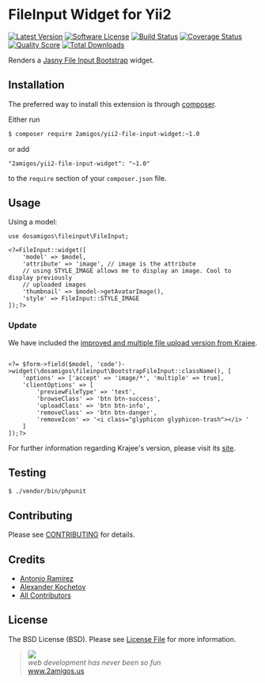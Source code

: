 # FileInput Widget for Yii2

[![Latest Version](https://img.shields.io/github/tag/2amigos/yii2-file-input-widget.svg?style=flat-square&label=release)](https://github.com/2amigos/yii2-file-input-widget/tags)
[![Software License](https://img.shields.io/badge/license-MIT-brightgreen.svg?style=flat-square)](LICENSE.md)
[![Build Status](https://img.shields.io/travis/2amigos/yii2-file-input-widget/master.svg?style=flat-square)](https://travis-ci.org/2amigos/yii2-file-input-widget)
[![Coverage Status](https://img.shields.io/scrutinizer/coverage/g/2amigos/yii2-file-input-widget.svg?style=flat-square)](https://scrutinizer-ci.com/g/2amigos/yii2-file-input-widget/code-structure)
[![Quality Score](https://img.shields.io/scrutinizer/g/2amigos/yii2-file-input-widget.svg?style=flat-square)](https://scrutinizer-ci.com/g/2amigos/yii2-file-input-widget)
[![Total Downloads](https://img.shields.io/packagist/dt/2amigos/yii2-file-input-widget.svg?style=flat-square)](https://packagist.org/packages/2amigos/yii2-file-input-widget)

Renders a [Jasny File Input Bootstrap](http://jasny.github.io/bootstrap/javascript/#fileinput) widget.

## Installation

The preferred way to install this extension is through [composer](http://getcomposer.org/download/).

Either run

```bash
$ composer require 2amigos/yii2-file-input-widget:~1.0
```

or add

```
"2amigos/yii2-file-input-widget": "~1.0"
```

to the `require` section of your `composer.json` file.

## Usage

Using a model:

```
use dosamigos\fileinput\FileInput;

<?=FileInput::widget([
    'model' => $model,
    'attribute' => 'image', // image is the attribute
    // using STYLE_IMAGE allows me to display an image. Cool to display previously
    // uploaded images
    'thumbnail' => $model->getAvatarImage(),
    'style' => FileInput::STYLE_IMAGE
]);?>
```

### Update

We have included the [improved and multiple file upload version from Krajee](http://plugins.krajee.com/file-input).

```

<?= $form->field($model, 'code')->widget(\dosamigos\fileinput\BootstrapFileInput::className(), [
    'options' => ['accept' => 'image/*', 'multiple' => true],
    'clientOptions' => [
        'previewFileType' => 'text',
        'browseClass' => 'btn btn-success',
        'uploadClass' => 'btn btn-info',
        'removeClass' => 'btn btn-danger',
        'removeIcon' => '<i class="glyphicon glyphicon-trash"></i> '
    ]
]);?>

```

For further information regarding Krajee's version, please visit its [site](http://plugins.krajee.com/file-input).

## Testing

```bash
$ ./vendor/bin/phpunit
```

## Contributing

Please see [CONTRIBUTING](CONTRIBUTING.md) for details.

## Credits

- [Antonio Ramirez](https://github.com/tonydspaniard)
- [Alexander Kochetov](https://github.com/creocoder)
- [All Contributors](https://github.com/2amigos/yii2-selectize-widget/graphs/contributors)

## License

The BSD License (BSD). Please see [License File](LICENSE.md) for more information.

<blockquote>
    <a href="http://www.2amigos.us"><img src="http://www.gravatar.com/avatar/55363394d72945ff7ed312556ec041e0.png"></a><br>
    <i>web development has never been so fun</i><br>
    <a href="http://www.2amigos.us">www.2amigos.us</a>
</blockquote>
